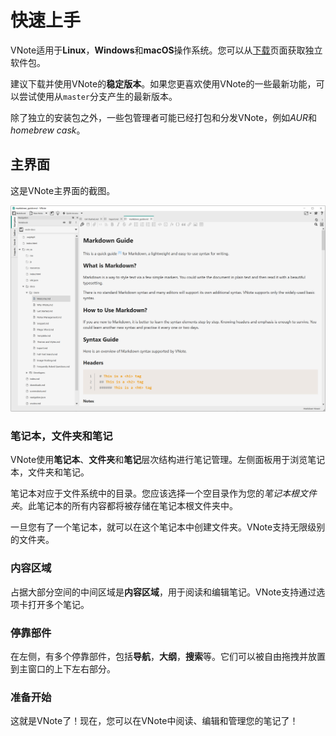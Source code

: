 # 快速上手
VNote适用于**Linux**，**Windows**和**macOS**操作系统。您可以从[下载](https://github.com/vnotex/vnote#downloads)页面获取独立软件包。

建议下载并使用VNote的**稳定版本**。如果您更喜欢使用VNote的一些最新功能，可以尝试使用从`master`分支产生的最新版本。

除了独立的安装包之外，一些包管理者可能已经打包和分发VNote，例如*AUR*和*homebrew cask*。

## 主界面
这是VNote主界面的截图。

![](vx_images/196439219179.png)

### 笔记本，文件夹和笔记
VNote使用**笔记本**、**文件夹**和**笔记**层次结构进行笔记管理。左侧面板用于浏览笔记本，文件夹和笔记。

笔记本对应于文件系统中的目录。您应该选择一个空目录作为您的*笔记本根文件夹*。此笔记本的所有内容都将被存储在笔记本根文件夹中。

一旦您有了一个笔记本，就可以在这个笔记本中创建文件夹。VNote支持无限级别的文件夹。

### 内容区域
占据大部分空间的中间区域是**内容区域**，用于阅读和编辑笔记。VNote支持通过选项卡打开多个笔记。

### 停靠部件
在左侧，有多个停靠部件，包括**导航**，**大纲**，**搜索**等。它们可以被自由拖拽并放置到主窗口的上下左右部分。

### 准备开始
这就是VNote了！现在，您可以在VNote中阅读、编辑和管理您的笔记了！
